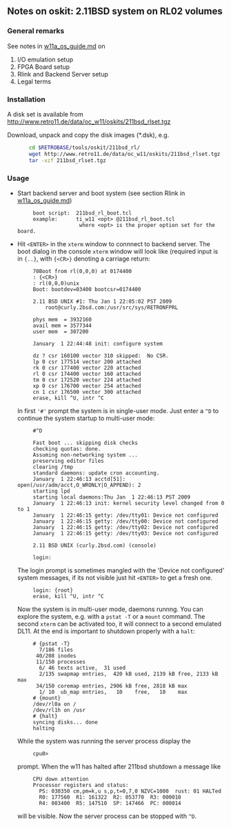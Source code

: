 ## Notes on oskit: 2.11BSD system on RL02 volumes

### General remarks
See notes in [w11a_os_guide.md](../../../doc/w11a_os_guide.md) on
  1. I/O emulation setup
  2. FPGA Board setup
  3. Rlink and Backend Server setup
  4. Legal terms

### Installation
A disk set is available from
http://www.retro11.de/data/oc_w11/oskits/211bsd_rlset.tgz

Download, unpack and copy the disk images (*.dsk), e.g.
```bash
       cd $RETROBASE/tools/oskit/211bsd_rl/
       wget http://www.retro11.de/data/oc_w11/oskits/211bsd_rlset.tgz
       tar -xzf 211bsd_rlset.tgz
```

### Usage

- Start backend server and boot system
  (see section Rlink in [w11a_os_guide.md](../../../doc/w11a_os_guide.md))
  ```
       boot script:  211bsd_rl_boot.tcl
       example:      ti_w11 <opt> @211bsd_rl_boot.tcl
                      where <opt> is the proper option set for the board.
  ```

- Hit `<ENTER>` in the `xterm` window to connnect to backend server.
  The boot dialog in the console `xterm` window will look like
  (required input is in `{..}`, with `{<CR>}` denoting a carriage return:
  ```
       70Boot from rl(0,0,0) at 0174400
       : {<CR>}
       : rl(0,0,0)unix
       Boot: bootdev=03400 bootcsr=0174400

       2.11 BSD UNIX #1: Thu Jan 1 22:05:02 PST 2009
           root@curly.2bsd.com:/usr/src/sys/RETRONFPRL

       phys mem  = 3932160
       avail mem = 3577344
       user mem  = 307200

       January  1 22:44:48 init: configure system

       dz ? csr 160100 vector 310 skipped:  No CSR.
       lp 0 csr 177514 vector 200 attached
       rk 0 csr 177400 vector 220 attached
       rl 0 csr 174400 vector 160 attached
       tm 0 csr 172520 vector 224 attached
       xp 0 csr 176700 vector 254 attached
       cn 1 csr 176500 vector 300 attached
       erase, kill ^U, intr ^C
  ```

  In first `'#'` prompt the system is in single-user mode. Just enter a `^D` 
  to continue the system startup to multi-user mode:
  ```
       #^D
      
       Fast boot ... skipping disk checks
       checking quotas: done.
       Assuming non-networking system ...
       preserving editor files
       clearing /tmp
       standard daemons: update cron accounting.
       January  1 22:46:13 acctd[51]: open(/usr/adm/acct,O_WRONLY|O_APPEND): 2
       starting lpd
       starting local daemons:Thu Jan  1 22:46:13 PST 2009
       January  1 22:46:13 init: kernel security level changed from 0 to 1
       January  1 22:46:15 getty: /dev/tty01: Device not configured
       January  1 22:46:15 getty: /dev/tty00: Device not configured
       January  1 22:46:15 getty: /dev/tty02: Device not configured
       January  1 22:46:15 getty: /dev/tty03: Device not configured

       2.11 BSD UNIX (curly.2bsd.com) (console)
       
       login: 
  ```
  The login prompt is sometimes mangled with the 'Device not configured'
  system messages, if its not visible just hit `<ENTER>` to get a fresh one.
  ```
       login: {root}
       erase, kill ^U, intr ^C
  ```

  Now the system is in multi-user mode, daemons runnng. You can explore
  the system, e.g. with a `pstat -T` or a `mount` command. The second
  `xterm` can be activated too, it will connect to a second emulated DL11.
  At the end is important to shutdown properly with a `halt`:
  ```
       # {pstat -T}
         7/186 files
        40/208 inodes
        11/150 processes
         6/ 46 texts active,  31 used
         2/135 swapmap entries,  420 kB used, 2139 kB free, 2133 kB max
        34/150 coremap entries, 2906 kB free, 2818 kB max
         1/ 10  ub_map entries,   10    free,   10    max
       # {mount}
       /dev/rl0a on /
       /dev/rl1h on /usr
       # {halt}
       syncing disks... done
       halting
  ```

  While the system was running the server process display the
  ```
       cpu0> 
  ```

  prompt. When the w11 has halted after 211bsd shutdown a message like
  ```
       CPU down attention
       Processor registers and status:
         PS: 030350 cm,pm=k,u s,p,t=0,7,0 NZVC=1000  rust: 01 HALTed
         R0: 177560  R1: 161322  R2: 053770  R3: 000010
         R4: 003400  R5: 147510  SP: 147466  PC: 000014
   ```

   will be visible. Now the server process can be stopped with `^D`.
